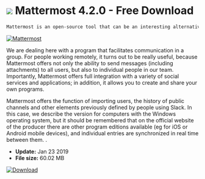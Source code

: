 # ![](https://cdn.softexe.net/static/icon/d/mattermost-9276.png) Mattermost 4.2.0 - Free Download

```sh
Mattermost is an open-source tool that can be an interesting alternative to the popular Slack (the application also plays the role of the client of the mentioned service).
```
[![Mattermost](https://gallery.dpcdn.pl/imgc/Tools/89328/g_-_420x350_1.5_-_xa8cff052-c202-4e74-9c88-a9130e804fba.jpg)](https://softexe.net/win/internet/messenger/mattermost:abgf.html)

We are dealing here with a program that facilitates communication in a group. For people working remotely, it turns out to be really useful, because Mattermost offers not only the ability to send messages (including attachments) to all users, but also to individual people in our team. Importantly, Mattermost offers full integration with a variety of social services and applications; in addition, it allows you to create and share your own programs.
 
 Mattermost offers the function of importing users, the history of public channels and other elements previously defined by people using Slack. In this case, we describe the version for computers with the Windows operating system, but it should be remembered that on the official website of the producer there are other program editions available (eg for iOS or Android mobile devices), and individual entries are synchronized in real time between them. .


- **Update:** Jan 23 2019
- **File size:** 60.02 MB

[![Download](https://cdn.softexe.net/static/img/download.png)](https://softexe.net/win/internet/messenger/mattermost:abgf.html)

